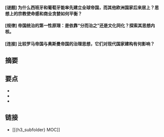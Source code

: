 #### [谜题] 为什么西班牙和葡萄牙能率先建立全球帝国，而其他欧洲国家后来居上？思想上的宗教使命感和商业贪婪如何平衡？


#### [规律] 帝国统治的第一性原理：是依靠“分而治之”还是文化同化？探索其思想内核。


#### [连接] 比较罗马帝国与奥斯曼帝国的治理思想，它们对现代国家建构有何影响？


## 摘要


## 要点

- 
- 
- 

## 链接

- [[{h3_subfolder} MOC]]
